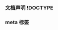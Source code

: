 ### 文档声明 !DOCTYPE
<!DOCTYPE html PUBLIC "-//W3C//DTD XHTML 1.0 Transitional//EN" "http://www.w3.org/TR/xhtml1/DTD/xhtml1-transitional.dtd">

### meta 标签
<meta http-equiv="Content-Type" content="text/html; charset=utf-8">
<meta http-equiv="Refresh" Content="5;url=http://www.itshixun.com" />
<meta name="keywords" content="漫步时尚广场,时尚,购物,影视,餐饮"/>
<meta name="description" content="游客漫步在时尚广场,可漫步湖畔步行街,可在国际名品店、时尚精品店徜徉,在电影城感受视听震撼,在酒吧一条街放松身心,在世界特色餐厅享受美味。 "/>
<meta name="author" content="QST青软实训"/>
<meta name="robots" content="all"/>
